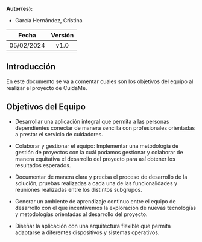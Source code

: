﻿**Autor(es):**
- García Hernández, Cristina


|**Fecha**|**Versión**|
| :-: | :-: |
|05/02/2024|v1.0|


## Introducción
En este documento se va a comentar cuales son los objetivos del equipo al realizar el proyecto de CuidaMe. 

## Objetivos del Equipo



- Desarrollar una aplicación integral que permita a las personas dependientes conectar de manera sencilla con profesionales orientadas a prestar el servicio de cuidadores.

- Colaborar y gestionar el equipo:  Implementar una metodología de gestión de proyectos con la cuál podamos gestionar y colaborar de manera equitativa el desarrollo del proyecto para así obtener los resultados esperados.

- Documentar de manera clara y precisa el proceso de desarrollo de la solución, pruebas realizadas a cada una de las funcionalidades y reuniones realizadas entre los distintos subgrupos.

- Generar un ambiente de aprendizaje continuo entre el equipo de desarrollo con el que incentivemos la exploración de nuevas tecnologías y metodologías orientadas al desarrollo del proyecto.

- Diseñar la aplicación con una arquitectura flexible que permita adaptarse a diferentes dispositivos y sistemas operativos.


